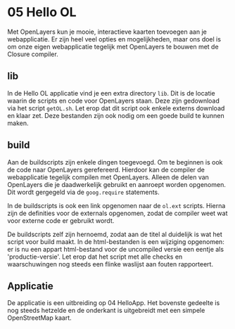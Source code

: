 # 05 Hello OL

Met OpenLayers kun je mooie, interactieve kaarten toevoegen aan je
webapplicatie. Er zijn heel veel opties en mogelijkheden, maar ons doel is om
onze eigen webapplicatie tegelijk met OpenLayers te bouwen met de Closure
compiler.

## lib

In de Hello OL applicatie vind je een extra directory `lib`. Dit is de locatie
waarin de scripts en code voor OpenLayers staan. Deze zijn gedownload via het
script `getOL.sh`. Let erop dat dit script ook enkele externs download en klaar
zet. Deze bestanden zijn ook nodig om een goede build te kunnen maken.

## build

Aan de buildscripts zijn enkele dingen toegevoegd. Om te beginnen is ook de code
naar OpenLayers gerefereerd. Hierdoor kan de compiler de webapplicatie tegelijk
compilen met OpenLayers. Alleen de delen van OpenLayers die je daadwerkelijk
gebruikt en aanroept worden opgenomen. Dit wordt gergegeld via de `goog.require`
statements.

In de buildscripts is ook een link opgenomen naar de `ol.ext` scripts. Hierna
zijn de definities voor de externals opgenomen, zodat de compiler weet wat voor
externe code er gebruikt wordt.

De buildscripts zelf zijn hernoemd, zodat aan de titel al duidelijk is wat het
script voor build maakt. In de html-bestanden is een wijziging opgenomen: er is
nu een appart html-bestand voor de uncompiled versie een eentje als
'productie-versie'. Let erop dat het script met alle checks en waarschuwingen
nog steeds een flinke waslijst aan fouten rapporteert.

## Applicatie

De applicatie is een uitbreiding op 04 HelloApp. Het bovenste gedeelte is nog
steeds hetzelde en de onderkant is uitgebreidt met een simpele OpenStreetMap
kaart.
